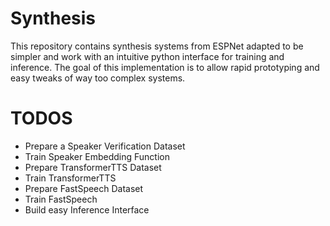 # Synthesis

This repository contains synthesis systems from ESPNet adapted to be simpler and work with an intuitive python interface
for training and inference. The goal of this implementation is to allow rapid prototyping and easy tweaks of way too
complex systems.

# TODOS

- Prepare a Speaker Verification Dataset
- Train Speaker Embedding Function
- Prepare TransformerTTS Dataset
- Train TransformerTTS
- Prepare FastSpeech Dataset
- Train FastSpeech
- Build easy Inference Interface